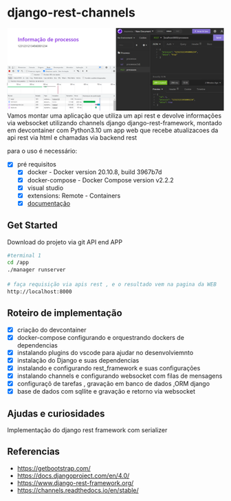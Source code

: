 # django-rest-channels
![](app/static/rest-framework.png)
Vamos montar uma aplicação que utiliza um api rest e devolve informações via websocket utilizando channels django django-rest-framework, montado em devcontainer com Python3.10 um app web que recebe atualizacoes da api rest via html e chamadas via backend rest

para o uso é necessário:  
- [x] pré requisitos
    - [x] docker - Docker version 20.10.8, build 3967b7d
    - [x] docker-compose - Docker Compose version v2.2.2
    - [x] visual studio
    - [x] extensions: Remote - Containers
    - [x] [documentação](https://code.visualstudio.com/docs/remote/containers)

## Get Started

Download do projeto via git API end APP 

```bash
#terminal 1
cd /app
./manager runserver

# faça requisição via apis rest , e o resultado vem na pagina da WEB
http://localhost:8000

```

## Roteiro de implementação 

- [x] criação do devcontainer
- [x] docker-compose configurando e orquestrando dockers de dependencias
- [x] instalando plugins do vscode para ajudar no desenvolviemnto
- [x] instalação do Django e suas dependencias
- [x] instalando e configurando rest_framework e suas configurações
- [x] instalando channels e configurando websocket com filas de mensagens 
- [x] configuraçõ de tarefas , gravação em banco de dados ,ORM django
- [x] base de dados com sqllite e gravação e retorno via websocket

## Ajudas e curiosidades

Implementação do django rest framework com serializer

## Referencias

 - https://getbootstrap.com/
 - https://docs.djangoproject.com/en/4.0/
 - https://www.django-rest-framework.org/
 - https://channels.readthedocs.io/en/stable/

 
 
